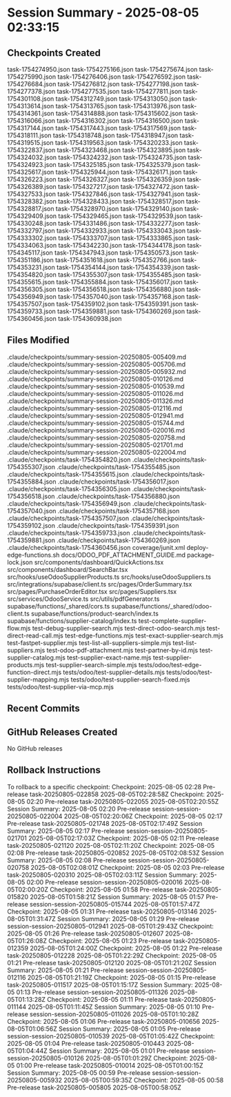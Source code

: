 # Session Summary - 2025-08-05 02:33:15

## Checkpoints Created
task-1754274950.json
task-1754275166.json
task-1754275674.json
task-1754275990.json
task-1754276406.json
task-1754276592.json
task-1754276684.json
task-1754276812.json
task-1754277198.json
task-1754277378.json
task-1754277535.json
task-1754277811.json
task-1754301108.json
task-1754312749.json
task-1754313050.json
task-1754313614.json
task-1754313765.json
task-1754313976.json
task-1754314361.json
task-1754314888.json
task-1754315602.json
task-1754316066.json
task-1754316302.json
task-1754316500.json
task-1754317144.json
task-1754317443.json
task-1754317569.json
task-1754318111.json
task-1754318748.json
task-1754318947.json
task-1754319515.json
task-1754319563.json
task-1754320233.json
task-1754322837.json
task-1754323468.json
task-1754323895.json
task-1754324032.json
task-1754324232.json
task-1754324735.json
task-1754324923.json
task-1754325185.json
task-1754325379.json
task-1754325617.json
task-1754325944.json
task-1754326171.json
task-1754326223.json
task-1754326327.json
task-1754326359.json
task-1754326389.json
task-1754327217.json
task-1754327472.json
task-1754327533.json
task-1754327846.json
task-1754327941.json
task-1754328382.json
task-1754328433.json
task-1754328517.json
task-1754328817.json
task-1754328970.json
task-1754329140.json
task-1754329409.json
task-1754329465.json
task-1754329539.json
task-1754330248.json
task-1754331486.json
task-1754332277.json
task-1754332797.json
task-1754332933.json
task-1754333043.json
task-1754333302.json
task-1754333707.json
task-1754333865.json
task-1754334063.json
task-1754342230.json
task-1754344178.json
task-1754345117.json
task-1754347943.json
task-1754350573.json
task-1754351186.json
task-1754351618.json
task-1754352766.json
task-1754353231.json
task-1754354144.json
task-1754354339.json
task-1754354820.json
task-1754355307.json
task-1754355485.json
task-1754355615.json
task-1754355884.json
task-1754356017.json
task-1754356305.json
task-1754356518.json
task-1754356880.json
task-1754356949.json
task-1754357040.json
task-1754357168.json
task-1754357507.json
task-1754359102.json
task-1754359391.json
task-1754359733.json
task-1754359881.json
task-1754360269.json
task-1754360456.json
task-1754360938.json

## Files Modified
.claude/checkpoints/summary-session-20250805-005409.md
.claude/checkpoints/summary-session-20250805-005706.md
.claude/checkpoints/summary-session-20250805-005932.md
.claude/checkpoints/summary-session-20250805-010126.md
.claude/checkpoints/summary-session-20250805-010539.md
.claude/checkpoints/summary-session-20250805-011026.md
.claude/checkpoints/summary-session-20250805-011326.md
.claude/checkpoints/summary-session-20250805-012116.md
.claude/checkpoints/summary-session-20250805-012941.md
.claude/checkpoints/summary-session-20250805-015744.md
.claude/checkpoints/summary-session-20250805-020016.md
.claude/checkpoints/summary-session-20250805-020758.md
.claude/checkpoints/summary-session-20250805-021701.md
.claude/checkpoints/summary-session-20250805-022004.md
.claude/checkpoints/task-1754354820.json
.claude/checkpoints/task-1754355307.json
.claude/checkpoints/task-1754355485.json
.claude/checkpoints/task-1754355615.json
.claude/checkpoints/task-1754355884.json
.claude/checkpoints/task-1754356017.json
.claude/checkpoints/task-1754356305.json
.claude/checkpoints/task-1754356518.json
.claude/checkpoints/task-1754356880.json
.claude/checkpoints/task-1754356949.json
.claude/checkpoints/task-1754357040.json
.claude/checkpoints/task-1754357168.json
.claude/checkpoints/task-1754357507.json
.claude/checkpoints/task-1754359102.json
.claude/checkpoints/task-1754359391.json
.claude/checkpoints/task-1754359733.json
.claude/checkpoints/task-1754359881.json
.claude/checkpoints/task-1754360269.json
.claude/checkpoints/task-1754360456.json
coverage/junit.xml
deploy-edge-functions.sh
docs/ODOO_PDF_ATTACHMENT_GUIDE.md
package-lock.json
src/components/dashboard/QuickActions.tsx
src/components/dashboard/SearchBar.tsx
src/hooks/useOdooSupplierProducts.ts
src/hooks/useOdooSuppliers.ts
src/integrations/supabase/client.ts
src/pages/OrderSummary.tsx
src/pages/PurchaseOrderEditor.tsx
src/pages/Suppliers.tsx
src/services/OdooService.ts
src/utils/pdfGenerator.ts
supabase/functions/_shared/cors.ts
supabase/functions/_shared/odoo-client.ts
supabase/functions/product-search/index.ts
supabase/functions/supplier-catalog/index.ts
test-complete-supplier-flow.mjs
test-debug-supplier-search.mjs
test-direct-odoo-search.mjs
test-direct-read-call.mjs
test-edge-functions.mjs
test-exact-supplier-search.mjs
test-fastpet-supplier.mjs
test-list-all-suppliers-simple.mjs
test-list-suppliers.mjs
test-odoo-pdf-attachment.mjs
test-partner-by-id.mjs
test-supplier-catalog.mjs
test-supplier-exact-name.mjs
test-supplier-products.mjs
test-supplier-search-simple.mjs
tests/odoo/test-edge-function-direct.mjs
tests/odoo/test-supplier-details.mjs
tests/odoo/test-supplier-mapping.mjs
tests/odoo/test-supplier-search-fixed.mjs
tests/odoo/test-supplier-via-mcp.mjs

## Recent Commits


## GitHub Releases Created
No GitHub releases

## Rollback Instructions
To rollback to a specific checkpoint:
Checkpoint: 2025-08-05 02:28	Pre-release	task-20250805-022858	2025-08-05T02:28:58Z
Checkpoint: 2025-08-05 02:20	Pre-release	task-20250805-022055	2025-08-05T02:20:55Z
Session Summary: 2025-08-05 02:20	Pre-release	session-session-20250805-022004	2025-08-05T02:20:06Z
Checkpoint: 2025-08-05 02:17	Pre-release	task-20250805-021748	2025-08-05T02:17:49Z
Session Summary: 2025-08-05 02:17	Pre-release	session-session-20250805-021701	2025-08-05T02:17:03Z
Checkpoint: 2025-08-05 02:11	Pre-release	task-20250805-021120	2025-08-05T02:11:20Z
Checkpoint: 2025-08-05 02:08	Pre-release	task-20250805-020852	2025-08-05T02:08:53Z
Session Summary: 2025-08-05 02:08	Pre-release	session-session-20250805-020758	2025-08-05T02:08:01Z
Checkpoint: 2025-08-05 02:03	Pre-release	task-20250805-020310	2025-08-05T02:03:11Z
Session Summary: 2025-08-05 02:00	Pre-release	session-session-20250805-020016	2025-08-05T02:00:20Z
Checkpoint: 2025-08-05 01:58	Pre-release	task-20250805-015820	2025-08-05T01:58:21Z
Session Summary: 2025-08-05 01:57	Pre-release	session-session-20250805-015744	2025-08-05T01:57:47Z
Checkpoint: 2025-08-05 01:31	Pre-release	task-20250805-013146	2025-08-05T01:31:47Z
Session Summary: 2025-08-05 01:29	Pre-release	session-session-20250805-012941	2025-08-05T01:29:43Z
Checkpoint: 2025-08-05 01:26	Pre-release	task-20250805-012607	2025-08-05T01:26:08Z
Checkpoint: 2025-08-05 01:23	Pre-release	task-20250805-012359	2025-08-05T01:24:00Z
Checkpoint: 2025-08-05 01:22	Pre-release	task-20250805-012228	2025-08-05T01:22:29Z
Checkpoint: 2025-08-05 01:21	Pre-release	task-20250805-012120	2025-08-05T01:21:20Z
Session Summary: 2025-08-05 01:21	Pre-release	session-session-20250805-012116	2025-08-05T01:21:19Z
Checkpoint: 2025-08-05 01:15	Pre-release	task-20250805-011517	2025-08-05T01:15:17Z
Session Summary: 2025-08-05 01:13	Pre-release	session-session-20250805-011326	2025-08-05T01:13:28Z
Checkpoint: 2025-08-05 01:11	Pre-release	task-20250805-011144	2025-08-05T01:11:45Z
Session Summary: 2025-08-05 01:10	Pre-release	session-session-20250805-011026	2025-08-05T01:10:28Z
Checkpoint: 2025-08-05 01:06	Pre-release	task-20250805-010656	2025-08-05T01:06:56Z
Session Summary: 2025-08-05 01:05	Pre-release	session-session-20250805-010539	2025-08-05T01:05:42Z
Checkpoint: 2025-08-05 01:04	Pre-release	task-20250805-010443	2025-08-05T01:04:44Z
Session Summary: 2025-08-05 01:01	Pre-release	session-session-20250805-010126	2025-08-05T01:01:29Z
Checkpoint: 2025-08-05 01:00	Pre-release	task-20250805-010014	2025-08-05T01:00:15Z
Session Summary: 2025-08-05 00:59	Pre-release	session-session-20250805-005932	2025-08-05T00:59:35Z
Checkpoint: 2025-08-05 00:58	Pre-release	task-20250805-005805	2025-08-05T00:58:05Z

